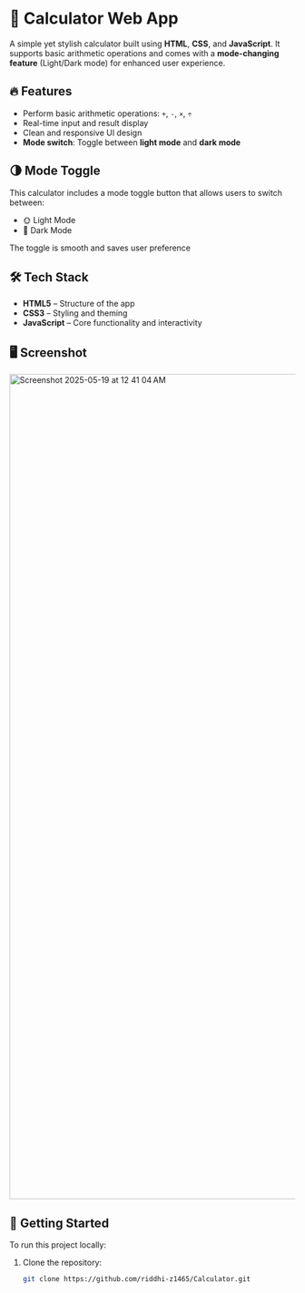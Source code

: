 # 🧮 Calculator Web App

A simple yet stylish calculator built using **HTML**, **CSS**, and **JavaScript**. It supports basic arithmetic operations and comes with a **mode-changing feature** (Light/Dark mode) for enhanced user experience.

## 🔥 Features

- Perform basic arithmetic operations: `+`, `-`, `×`, `÷`
- Real-time input and result display
- Clean and responsive UI design
- **Mode switch**: Toggle between **light mode** and **dark mode**


## 🌗 Mode Toggle

This calculator includes a mode toggle button that allows users to switch between:

- 🌞 Light Mode
- 🌙 Dark Mode

The toggle is smooth and saves user preference 

## 🛠️ Tech Stack

- **HTML5** – Structure of the app
- **CSS3** – Styling and theming
- **JavaScript** – Core functionality and interactivity

## 🖥️ Screenshot
<img width="1455" alt="Screenshot 2025-05-19 at 12 41 04 AM" src="https://github.com/user-attachments/assets/ec0eb76a-f5e0-4fa2-8440-07a2740e2cab" />

## 🚀 Getting Started

To run this project locally:

1. Clone the repository:
   ```bash
   git clone https://github.com/riddhi-z1465/Calculator.git

